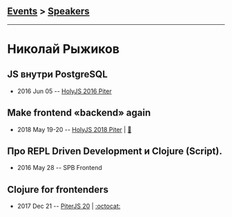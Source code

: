 ## [Events](../README.md) > [Speakers](../speakers.md)
---

# Николай Рыжиков

## JS внутри PostgreSQL
- 2016 Jun 05 -- [HolyJS 2016 Piter](https://www.youtube.com/watch?v=q3NbkBiboPw)    
## Make frontend «backend» again
- 2018 May 19-20 -- [HolyJS 2018 Piter](https://youtu.be/XBfi3Q74BnE)  | [:notebook:](https://niquola.github.io/holyjs-slides-2018/#/)  
## Про REPL Driven Development и Clojure (Script).
- 2016 May 28 -- SPB Frontend    
## Clojure for frontenders
- 2017 Dec 21 -- [PiterJS 20](https://www.youtube.com/watch?v=6oF_fRyKsd4)   | [:octocat:](https://github.com/niquola/piterjs-2017-slides) 
